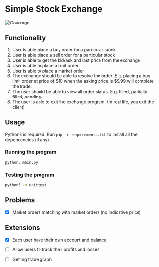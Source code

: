 # Simple Stock Exchange 
![Coverage](https://img.shields.io/codecov/c/github/mazx4960/stock-exchange)

## Functionality
1. User is able place a buy order for a particular stock
2. User is able place a sell order for a particular stock
3. User is able to get the bid/ask and last price from the exchange
4. User is able to place a limit order
5. User is able to place a market order
6. The exchange should be able to resolve the order. E.g. placing a buy limit order at price of $10 when the asking price is $9.99 will complete the trade.
7. The user should be able to view all order status. E.g. filled, partially filled, pending.
8. The user is able to exit the exchange program. (In real life, you exit the client)

## Usage

Python3 is required. Run `pip -r requirements.txt` to install all the dependencies (if any).

### Running the program
```sh
python3 main.py
```

### Testing the program
```sh
python3 -m unittest
```

## Problems
- [x] Market orders matching with market orders (no indicative price)

## Extensions
- [x] Each user have their own account and balance
- [ ] Allow users to track their profits and losses
- [ ] Getting trade graph 

